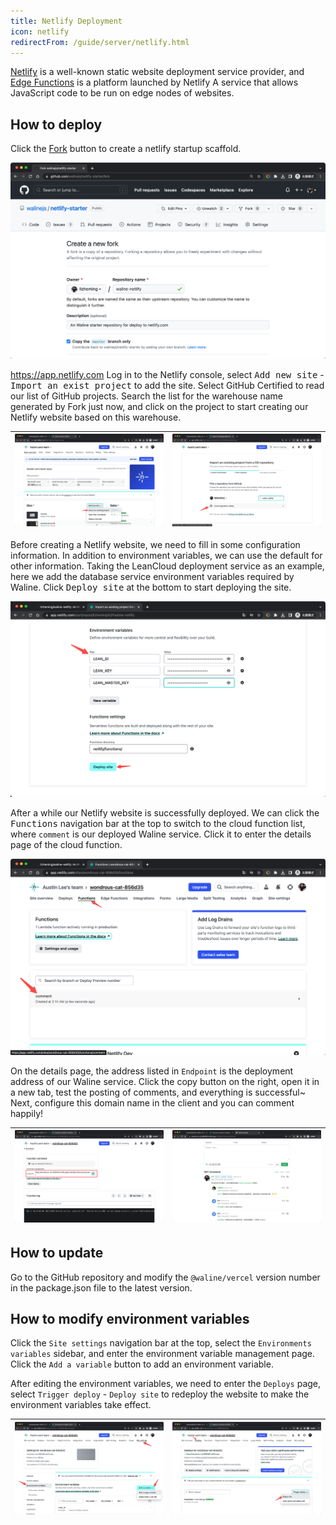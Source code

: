 ```yaml
---
title: Netlify Deployment
icon: netlify
redirectFrom: /guide/server/netlify.html
---
```


[Netlify](https://netlify.com) is a well-known static website deployment service provider, and [Edge Functions](https://www.netlify.com/blog/edge-functions-explained/) is a platform launched by Netlify A service that allows JavaScript code to be run on edge nodes of websites.

<!-- more -->

## How to deploy

Click the [Fork](https://github.com/walinejs/netlify-starter/fork) button to create a netlify startup scaffold.

![netlify](../../../assets/netlify-1.png)

https://app.netlify.com Log in to the Netlify console, select <kbd>Add new site</kbd> - <kbd>Import an exist project</kbd> to add the site. Select GitHub Certified to read our list of GitHub projects. Search the list for the warehouse name generated by Fork just now, and click on the project to start creating our Netlify website based on this warehouse.

| ![netlify](../../../assets/netlify-2.png) | ![netlify](../../../assets/netlify-3.png) |
| ----------------------------------------- | ----------------------------------------- |

Before creating a Netlify website, we need to fill in some configuration information. In addition to environment variables, we can use the default for other information. Taking the LeanCloud deployment service as an example, here we add the database service environment variables required by Waline. Click <kbd>Deploy site</kbd> at the bottom to start deploying the site.

![netlify](../../../assets/netlify-4.png)

After a while our Netlify website is successfully deployed. We can click the <kbd>Functions</kbd> navigation bar at the top to switch to the cloud function list, where `comment` is our deployed Waline service. Click it to enter the details page of the cloud function.

![netlify](../../../assets/netlify-5.png)

On the details page, the address listed in `Endpoint` is the deployment address of our Waline service. Click the copy button on the right, open it in a new tab, test the posting of comments, and everything is successful~ Next, configure this domain name in the client and you can comment happily!

| ![netlify](../../../assets/netlify-6.png) | ![netlify](../../../assets/netlify-8.png) |
| ----------------------------------------- | ----------------------------------------- |

## How to update

Go to the GitHub repository and modify the `@waline/vercel` version number in the package.json file to the latest version.

## How to modify environment variables

Click the `Site settings` navigation bar at the top, select the `Environments variables` sidebar, and enter the environment variable management page. Click the `Add a variable` button to add an environment variable.

After editing the environment variables, we need to enter the `Deploys` page, select `Trigger deploy` - `Deploy site` to redeploy the website to make the environment variables take effect.

| ![netlify](../../../assets/netlify-9.png) | ![netlify](../../../assets/netlify-10.png) |
| ----------------------------------------- | ------------------------------------------ |
